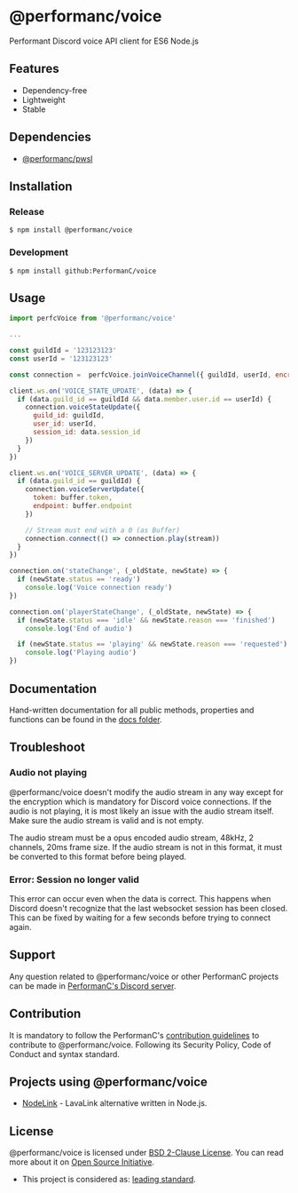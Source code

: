# @performanc/voice

Performant Discord voice API client for ES6 Node.js

## Features

- Dependency-free
- Lightweight
- Stable

## Dependencies

- [@performanc/pwsl](https://github.com/PerformanC/Internals#PWSL)

## Installation

### Release

```shell
$ npm install @performanc/voice
```

### Development

```shell
$ npm install github:PerformanC/voice
```

## Usage

```javascript
import perfcVoice from '@performanc/voice'

...

const guildId = '123123123'
const userId = '123123123'

const connection =  perfcVoice.joinVoiceChannel({ guildId, userId, encryption: 'xsalsa20_poly1305_lite' })

client.ws.on('VOICE_STATE_UPDATE', (data) => {
  if (data.guild_id == guildId && data.member.user.id == userId) {
    connection.voiceStateUpdate({
      guild_id: guildId,
      user_id: userId,
      session_id: data.session_id
    })
  }
})

client.ws.on('VOICE_SERVER_UPDATE', (data) => {
  if (data.guild_id == guildId) {
    connection.voiceServerUpdate({
      token: buffer.token,
      endpoint: buffer.endpoint
    })

    // Stream must end with a 0 (as Buffer)
    connection.connect(() => connection.play(stream))
  }
})

connection.on('stateChange', (_oldState, newState) => {
  if (newState.status == 'ready')
    console.log('Voice connection ready')
})

connection.on('playerStateChange', (_oldState, newState) => {
  if (newState.status === 'idle' && newState.reason === 'finished')
    console.log('End of audio')

  if (newState.status == 'playing' && newState.reason === 'requested')
    console.log('Playing audio')
})

```

## Documentation

Hand-written documentation for all public methods, properties and functions can be found in the [docs folder](docs/).

## Troubleshoot

### Audio not playing

@performanc/voice doesn't modify the audio stream in any way except for the encryption which is mandatory for Discord voice connections. If the audio is not playing, it is most likely an issue with the audio stream itself. Make sure the audio stream is valid and is not empty.

The audio stream must be a opus encoded audio stream, 48kHz, 2 channels, 20ms frame size. If the audio stream is not in this format, it must be converted to this format before being played.

### Error: Session no longer valid

This error can occur even when the data is correct. This happens when Discord doesn't recognize that the last websocket session has been closed. This can be fixed by waiting for a few seconds before trying to connect again.

## Support

Any question related to @performanc/voice or other PerformanC projects can be made in [PerformanC's Discord server](https://discord.gg/uPveNfTuCJ).

## Contribution

It is mandatory to follow the PerformanC's [contribution guidelines](https://github.com/PerformanC/contributing) to contribute to @performanc/voice. Following its Security Policy, Code of Conduct and syntax standard.

## Projects using @performanc/voice

- [NodeLink](https://github.com/PerformanC/NodeLink) - LavaLink alternative written in Node.js.

## License

@performanc/voice is licensed under [BSD 2-Clause License](LICENSE). You can read more about it on [Open Source Initiative](https://opensource.org/licenses/BSD-2-Clause).

* This project is considered as: [leading standard](https://github.com/PerformanC/contributing?tab=readme-ov-file#project-information).
